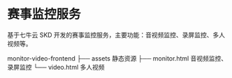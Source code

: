 # 赛事监控服务

基于七牛云 SKD 开发的赛事监控服务，主要功能：音视频监控、录屏监控、多人视频等。

monitor-video-frontend
├── assets 静态资源
├── monitor.html 音视频监控、录屏监控
└── video.html 多人视频
